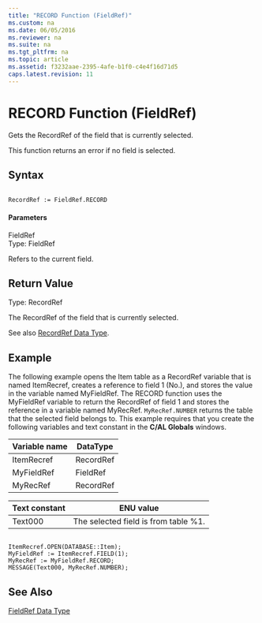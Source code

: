```yaml
---
title: "RECORD Function (FieldRef)"
ms.custom: na
ms.date: 06/05/2016
ms.reviewer: na
ms.suite: na
ms.tgt_pltfrm: na
ms.topic: article
ms.assetid: f3232aae-2395-4afe-b1f0-c4e4f16d71d5
caps.latest.revision: 11
---
```

# RECORD Function (FieldRef)
Gets the RecordRef of the field that is currently selected.  
  
 This function returns an error if no field is selected.  
  
## Syntax  
  
```  
  
RecordRef := FieldRef.RECORD  
```  
  
#### Parameters  
 FieldRef  
 Type: FieldRef  
  
 Refers to the current field.  
  
## Return Value  
 Type: RecordRef  
  
 The RecordRef of the field that is currently selected.  
  
 See also [RecordRef Data Type](../dynamics-nav/RecordRef-Data-Type.md).  
  
## Example  
 The following example opens the Item table as a RecordRef variable that is named ItemRecref, creates a reference to field 1 \(No.\), and stores the value in the variable named MyFieldRef. The RECORD function uses the MyFieldRef variable to return the RecordRef of field 1 and stores the reference in a variable named MyRecRef. `MyRecRef.NUMBER` returns the table that the selected field belongs to. This example requires that you create the following variables and text constant in the **C\/AL Globals** windows.  
  
|Variable name|DataType|  
|-------------------|--------------|  
|ItemRecref|RecordRef|  
|MyFieldRef|FieldRef|  
|MyRecRef|RecordRef|  
  
|Text constant|ENU value|  
|-------------------|---------------|  
|Text000|The selected field is from table %1.|  
  
```  
  
ItemRecref.OPEN(DATABASE::Item);  
MyFieldRef := ItemRecref.FIELD(1);  
MyRecRef := MyFieldRef.RECORD;  
MESSAGE(Text000, MyRecRef.NUMBER);  
```  
  
## See Also  
 [FieldRef Data Type](../dynamics-nav/FieldRef-Data-Type.md)